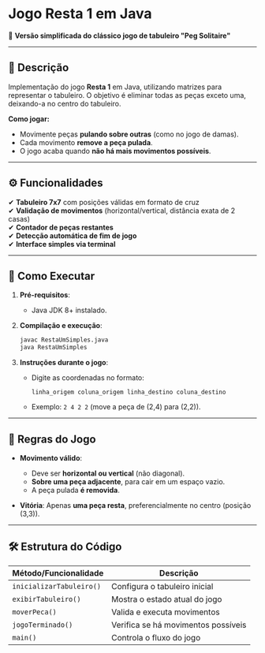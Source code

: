 # **Jogo Resta 1 em Java**  

📌 **Versão simplificada do clássico jogo de tabuleiro "Peg Solitaire"**  

---

## **🎯 Descrição**  

Implementação do jogo **Resta 1** em Java, utilizando matrizes para representar o tabuleiro. O objetivo é eliminar todas as peças exceto uma, deixando-a no centro do tabuleiro.  

**Como jogar:**  

- Movimente peças **pulando sobre outras** (como no jogo de damas).  
- Cada movimento **remove a peça pulada**.  
- O jogo acaba quando **não há mais movimentos possíveis**.  

---

## **⚙️ Funcionalidades**  

✔ **Tabuleiro 7x7** com posições válidas em formato de cruz  
✔ **Validação de movimentos** (horizontal/vertical, distância exata de 2 casas)  
✔ **Contador de peças restantes**  
✔ **Detecção automática de fim de jogo**  
✔ **Interface simples via terminal**  

---

## **🚀 Como Executar**  

1. **Pré-requisitos**:  
   - Java JDK 8+ instalado.  

2. **Compilação e execução**:  

   ```bash
   javac RestaUmSimples.java
   java RestaUmSimples
   ```

3. **Instruções durante o jogo**:  
   - Digite as coordenadas no formato:  

     ```
     linha_origem coluna_origem linha_destino coluna_destino
     ```  

   - Exemplo: `2 4 2 2` (move a peça de (2,4) para (2,2)).  

---

## **📝 Regras do Jogo**  

- **Movimento válido**:  
  - Deve ser **horizontal ou vertical** (não diagonal).  
  - **Sobre uma peça adjacente**, para cair em um espaço vazio.  
  - A peça pulada **é removida**.  

- **Vitória**: Apenas **uma peça resta**, preferencialmente no centro (posição (3,3)).  

---

## **🛠️ Estrutura do Código**  

| Método/Funcionalidade | Descrição |  
|-----------------------|-----------|  
| `inicializarTabuleiro()` | Configura o tabuleiro inicial |  
| `exibirTabuleiro()` | Mostra o estado atual do jogo |  
| `moverPeca()` | Valida e executa movimentos |  
| `jogoTerminado()` | Verifica se há movimentos possíveis |  
| `main()` | Controla o fluxo do jogo |  